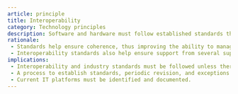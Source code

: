 ```yaml
---
article: principle
title: Interoperability
category: Technology principles
description: Software and hardware must follow established standards that promote data, application, and technology interoperability.
rationale: 
 - Standards help ensure coherence, thus improving the ability to manage systems, raise user satisfaction, and protect current IT investments, thus maximizing return on investment and reducing costs.
 - Interoperability standards also help ensure support from several suppliers to their respective products, thus facilitating integration.
implications:
 - Interoperability and industry standards must be followed unless there is a mandatory business reason to implement a non-standard solution.
 - A process to establish standards, periodic revision, and exceptions must be established.
 - Current IT platforms must be identified and documented.
---
```

